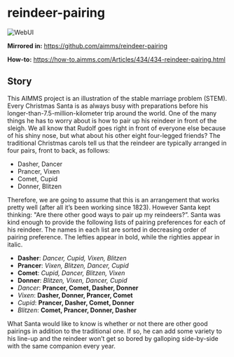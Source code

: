 # reindeer-pairing

![WebUI](https://img.shields.io/badge/UI-WebUI-success)

**Mirrored in:** https://github.com/aimms/reindeer-pairing

**How-to:** https://how-to.aimms.com/Articles/434/434-reindeer-pairing.html

## Story

This AIMMS project is an illustration of the stable marriage problem (STEM). 
Every Christmas Santa is as always busy with preparations before his longer-than-7.5-million-kilometer trip around the world. 
One of the many things he has to worry about is how to pair up his reindeer in front of the sleigh. 
We all know that Rudolf goes right in front of everyone else because of his shiny nose, but what about his other eight four-legged friends? 
The traditional Christmas carols tell us that the reindeer are typically arranged in four pairs, front to back, as follows:

- Dasher, Dancer
- Prancer, Vixen
- Comet, Cupid
- Donner, Blitzen

Therefore, we are going to assume that this is an arrangement that works pretty well (after all it’s been working since 1823). However Santa kept thinking: "Are there other good ways to pair up my reindeers?”. 
Santa was kind enough to provide the following lists of pairing preferences for each of his reindeer. 
The names in each list are sorted in decreasing order of pairing preference. The lefties appear in bold, while the righties appear in italic.

- **Dasher**: *Dancer, Cupid, Vixen, Blitzen*
- **Prancer**: *Vixen, Blitzen, Dancer, Cupid*
- **Comet**: *Cupid, Dancer, Blitzen, Vixen*
- **Donner**: *Blitzen, Vixen, Dancer, Cupid*
- *Dancer*: **Prancer, Comet, Dasher, Donner**
- *Vixen*: **Dasher, Donner, Prancer, Comet**
- *Cupid*: **Prancer, Dasher, Comet, Donner**
- *Blitzen*: **Comet, Prancer, Donner, Dasher**

What Santa would like to know is whether or not there are other good pairings in addition to the traditional one. 
If so, he can add some variety to his line-up and the reindeer won’t get so bored by galloping side-by-side with the same companion every year.